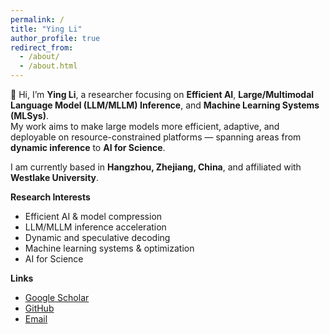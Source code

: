 ```yaml
---
permalink: /
title: "Ying Li"
author_profile: true
redirect_from: 
  - /about/
  - /about.html
---
```


👋 Hi, I’m **Ying Li**, a researcher focusing on **Efficient AI**, **Large/Multimodal Language Model (LLM/MLLM) Inference**, and **Machine Learning Systems (MLSys)**.  
My work aims to make large models more efficient, adaptive, and deployable on resource-constrained platforms — spanning areas from **dynamic inference** to **AI for Science**.

I am currently based in **Hangzhou, Zhejiang, China**, and affiliated with **Westlake University**.  

**Research Interests**  
- Efficient AI & model compression  
- LLM/MLLM inference acceleration  
- Dynamic and speculative decoding  
- Machine learning systems & optimization  
- AI for Science  

**Links**  
- [Google Scholar](https://scholar.google.com/citations?user=jIkHgFAAAAAJ&hl=zh-CN)  
- [GitHub](https://github.com/NeuraLiying)  
- [Email](mailto:liying06@westlake.edu.cn)
